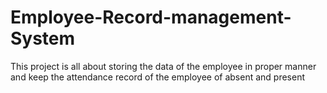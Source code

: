 # Employee-Record-management-System
This project is all about storing the data of the employee in proper manner and keep the attendance record  of the employee of absent and present
